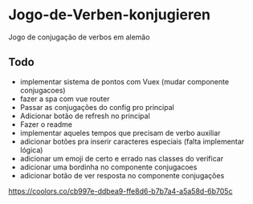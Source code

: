 # Jogo-de-Verben-konjugieren
Jogo de conjugação de verbos em alemão


## Todo
- implementar sistema de pontos com Vuex (mudar componente conjugacoes)
- fazer a spa com vue router
- Passar as conjugações do config pro principal
- Adicionar botão de refresh no principal
- Fazer o readme
- implementar aqueles tempos que precisam de verbo auxiliar
- adicionar botões pra inserir caracteres especiais (falta implementar lógica)
- adicionar um emoji de certo e errado nas classes do verificar
- adicionar uma bordinha no componente conjugacoes 
- adicionar botão de ver resposta no componente conjugações

https://coolors.co/cb997e-ddbea9-ffe8d6-b7b7a4-a5a58d-6b705c